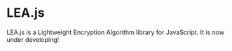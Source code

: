 # LEA.js
LEA.js is a Lightweight Encryption Algorithm library for JavaScript. It is now under developing!
